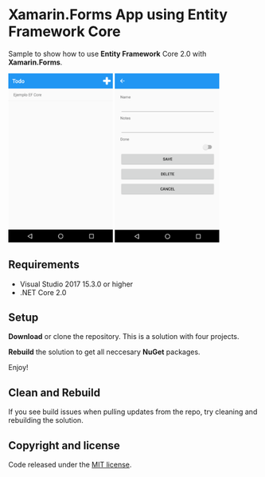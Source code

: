 # Xamarin.Forms App using Entity Framework Core

Sample to show how to use **Entity Framework** Core 2.0 with **Xamarin.Forms**.

<img src="images/ef-core-todo-01.png" Width="210" /> <img src="images/ef-core-todo-02.png" Width="210" />

## Requirements

* Visual Studio 2017 15.3.0 or higher
* .NET Core 2.0

## Setup

**Download** or clone the repository. This is a solution with four projects.

**Rebuild** the solution to get all neccesary **NuGet** packages.

Enjoy!

## Clean and Rebuild

If you see build issues when pulling updates from the repo, try cleaning and rebuilding the solution.

## Copyright and license

Code released under the [MIT license](https://opensource.org/licenses/MIT).